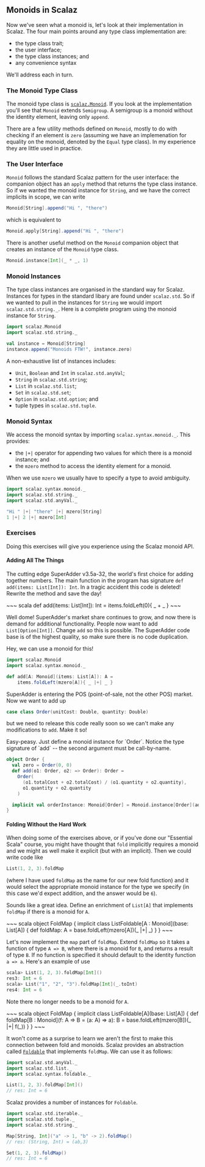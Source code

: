 ## Monoids in Scalaz

Now we've seen what a monoid is, let's look at their implementation in Scalaz. The four main points around any type class implementation are:

- the type class trait;
- the user interface;
- the type class instances; and
- any convenience syntax

We'll address each in turn.


### The Monoid Type Class

The monoid type class is [`scalaz.Monoid`](http://docs.typelevel.org/api/scalaz/nightly/index.html#scalaz.Monoid). If you look at the implementation you'll see that `Monoid` extends `Semigroup`. A semigroup is a monoid without the identity element, leaving only `append`.

There are a few utility methods defined on `Monoid`, mostly to do with checking if an element is `zero` (assuming we have an implemenation for equality on the monoid, denoted by the `Equal` type class). In my experience they are little used in practice.


### The User Interface

`Monoid` follows the standard Scalaz pattern for the user interface: the companion object has an `apply` method that returns the type class instance. So if we wanted the monoid instance for `String`, and we have the correct implicits in scope, we can write

~~~ scala
Monoid[String].append("Hi ", "there")
~~~

which is equivalent to

~~~ scala
Monoid.apply[String].append("Hi ", "there")
~~~

There is another useful method on the `Monoid` companion object that creates an instance of the `Monoid` type class.

~~~ scala
Monoid.instance[Int](_ * _, 1)
~~~


### Monoid Instances

The type class instances are organised in the standard way for Scalaz. Instances for types in the standard libary are found under `scalaz.std`. So if we wanted to pull in the instances for `String` we would import `scalaz.std.string._`. Here is a complete program using the monoid instance for `String`.

~~~ scala
import scalaz.Monoid
import scalaz.std.string._

val instance = Monoid[String]
instance.append("Monoids FTW!", instance.zero)
~~~

A non-exhaustive list of instances includes:

- `Unit`, `Boolean` and `Int` in `scalaz.std.anyVal`;
- `String` in `scalaz.std.string`;
- `List` in `scalaz.std.list`;
- `Set` in `scalaz.std.set`;
- `Option` in `scalaz.std.option`; and
- tuple types in `scalaz.std.tuple`.


### Monoid Syntax

We access the monoid syntax by importing `scalaz.syntax.monoid._`. This provides:

- the `|+|` operator for appending two values for which there is a monoid instance; and
- the `mzero` method to access the identity element for a monoid.

When we use `mzero` we usually have to specify a type to avoid ambiguity.

~~~ scala
import scalaz.syntax.monoid._
import scalaz.std.string._
import scalaz.std.anyVal._

"Hi " |+| "there" |+| mzero[String]
1 |+| 2 |+| mzero[Int]
~~~

### Exercises

Doing this exercises will give you experience using the Scalaz monoid API.

#### Adding All The Things

The cutting edge SuperAdder v3.5a-32, the world's first choice for adding together numbers. The main function in the program has signature `def add(items: List[Int]): Int`. In a tragic accident this code is deleted! Rewrite the method and save the day!

<div class="solution">
~~~ scala
def add(items: List[Int]): Int =
  items.foldLeft(0){ _ + _ }
~~~
</div>

Well dome! SuperAdder's market share continues to grow, and now there is demand for additional functionality. People now want to add `List[Option[Int]]`. Change `add` so this is possible. The SuperAdder code base is of the highest quality, so make sure there is no code duplication.

<div class="solution">
Hey, we can use a monoid for this!

~~~ scala
import scalaz.Monoid
import scalaz.syntax.monoid._

def add[A: Monoid](items: List[A]): A =
    items.foldLeft(mzero[A]){ _ |+| _ }
~~~
</div>

SuperAdder is entering the POS (point-of-sale, not the other POS) market. Now we want to add up

~~~ scala
case class Order(unitCost: Double, quantity: Double)
~~~

but we need to release this code really soon so we can't make any modifications to `add`. Make it so!

<div class="solution">
Easy-peasy. Just define a monoid instance for `Order`. Notice the type signature of `add` -- the second argument must be call-by-name.

~~~ scala
object Order {
  val zero = Order(0, 0)
  def add(o1: Order, o2: => Order): Order =
    Order(
      (o1.totalCost + o2.totalCost) / (o1.quantity + o2.quantity),
      o1.quantity + o2.quantity
    )

  implicit val orderInstance: Monoid[Order] = Monoid.instance[Order](add _, zero)
}
~~~
</div>

#### Folding Without the Hard Work

When doing some of the exercises above, or if you've done our "Essential Scala" course, you might have thought that `fold` implicitly requires a monoid and we might as well make it explicit (but with an implicit). Then we could write code like

~~~ scala
List(1, 2, 3).foldMap
~~~

(where I have used `foldMap` as the name for our new fold function) and it would select the appropriate monoid instance for the type we specify (in this case we'd expect addition, and the answer would be `6`).

Sounds like a great idea. Define an enrichment of `List[A]` that implements `foldMap` if there is a monoid for `A`.

<div class="solution">
~~~ scala
object FoldMap {
  implicit class ListFoldable[A : Monoid](base: List[A]) {
    def foldMap: A =
      base.foldLeft(mzero[A])(_ |+| _)
  }
}
~~~
</div>

Let's now implement the `map` part of `foldMap`. Extend `foldMap` so it takes a function of type `A => B`, where there is a monoid for `B`, and returns a result of type `B`. If no function is specified it should default to the identity function `a => a`. Here's an example of use

~~~ scala
scala> List(1, 2, 3).foldMap[Int]()
res3: Int = 6
scala> List("1", "2", "3").foldMap[Int](_.toInt)
res4: Int = 6
~~~

Note there no longer needs to be a monoid for `A`.

<div class="solution">
~~~ scala
object FoldMap {
  implicit class ListFoldable[A](base: List[A]) {
    def foldMap[B : Monoid](f: A => B = (a: A) => a): B =
      base.foldLeft(mzero[B])(_ |+| f(_))
  }
}
~~~
</div>

It won't come as a surprise to learn we aren't the first to make this connection between fold and monoids. Scalaz provides an abstraction called [`Foldable`](http://docs.typelevel.org/api/scalaz/nightly/index.html#scalaz.Foldable) that implements `foldMap`. We can use it as follows:

~~~ scala
import scalaz.std.anyVal._
import scalaz.std.list._
import scalaz.syntax.foldable._

List(1, 2, 3).foldMap[Int]()
// res: Int = 6
~~~

Scalaz provides a number of instances for `Foldable`.

~~~ scala
import scalaz.std.iterable._
import scalaz.std.tuple._
import scalaz.std.string._

Map[String, Int]("a" -> 1, "b" -> 2).foldMap()
// res: (String, Int) = (ab,3)

Set(1, 2, 3).foldMap()
// res: Int = 6
~~~

